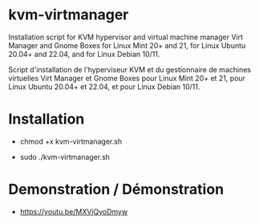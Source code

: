 # kvm-virtmanager
Installation script for KVM hypervisor and virtual machine manager Virt Manager and Gnome Boxes for Linux Mint 20+ and 21, for Linux Ubuntu 20.04+ and 22.04, and for Linux Debian 10/11.

Script d'installation de l'hyperviseur KVM et du gestionnaire de machines virtuelles Virt Manager et Gnome Boxes pour Linux Mint 20+ et 21, pour Linux Ubuntu 20.04+ et 22.04, et pour Linux Debian 10/11.

# Installation
- chmod +x kvm-virtmanager.sh

- sudo ./kvm-virtmanager.sh

# Demonstration / Démonstration

- https://youtu.be/MXVjQyoDmyw
